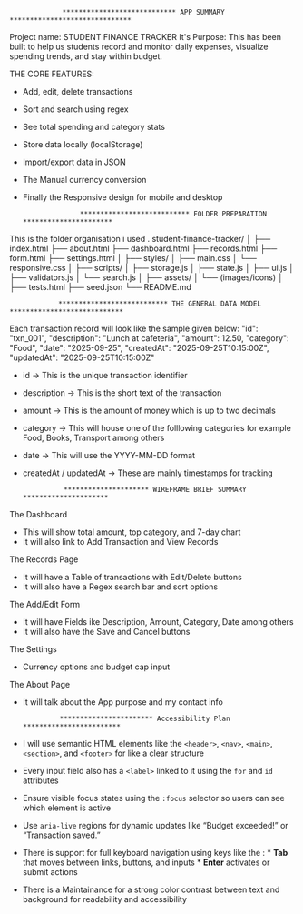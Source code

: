                  
                 **************************** APP SUMMARY ******************************
Project name:   STUDENT FINANCE TRACKER
It's Purpose:   This has been built to help us students record and monitor  daily expenses, visualize spending trends, and stay within budget.

THE CORE FEATURES:
- Add, edit, delete transactions
- Sort and search using regex
- See total spending and category stats
- Store data locally (localStorage)
- Import/export data in JSON
- The Manual currency conversion
- Finally the Responsive design for mobile and desktop

                    *************************** FOLDER PREPARATION **********************
This is the folder organisation i used .
student-finance-tracker/
│
├── index.html
├── about.html
├── dashboard.html
├── records.html
├── form.html
├── settings.html
│
├── styles/
│   ├── main.css
│   └── responsive.css
│
├── scripts/
│   ├── storage.js
│   ├── state.js
│   ├── ui.js
│   ├── validators.js
│   └── search.js
│
├── assets/
│   └── (images/icons)
│
├── tests.html
├── seed.json
└── README.md


                *************************** THE GENERAL DATA MODEL ****************************
Each transaction record will look like the sample given below:
                    "id": "txn_001",
                    "description": "Lunch at cafeteria",
                    "amount": 12.50,
                    "category": "Food",
                    "date": "2025-09-25",
                    "createdAt": "2025-09-25T10:15:00Z",
                    "updatedAt": "2025-09-25T10:15:00Z"
- id → This is the unique transaction identifier
- description → This is the short text of the transaction
- amount → This is the amount of money which is up to two decimals
- category → This will house one of the folllowing categories for example Food, Books, Transport among others
- date → This will use the YYYY-MM-DD format
- createdAt / updatedAt → These are mainly timestamps for tracking

                ********************* WIREFRAME BRIEF SUMMARY *********************
The Dashboard
- This will show total amount, top category, and 7-day chart
- It will also link to Add Transaction and View Records

The Records Page
- It will have a Table of transactions with Edit/Delete buttons
- It will also have a Regex search bar and sort options

The Add/Edit Form
- It will have Fields ike  Description, Amount, Category, Date among others
- It will also have the Save and Cancel buttons

The Settings            
- Currency options and budget cap input

The About Page
- It will talk about the App purpose and my contact info

               *********************** Accessibility Plan ************************
- I will use semantic HTML elements like the `<header>`, `<nav>`, `<main>`, `<section>`, and `<footer>` for like a clear structure
- Every input field also has a `<label>` linked to it using the `for` and `id` attributes
- Ensure visible focus states using the `:focus` selector so users can see which element is active
- Use `aria-live` regions for dynamic updates like “Budget exceeded!” or “Transaction saved.”
- There is support for full keyboard navigation using keys like the :
                                        * **Tab** that moves between links, buttons, and inputs
                                        * **Enter** activates or submit actions
- There is a Maintainance for a strong color contrast between text and background for readability and accessibility

